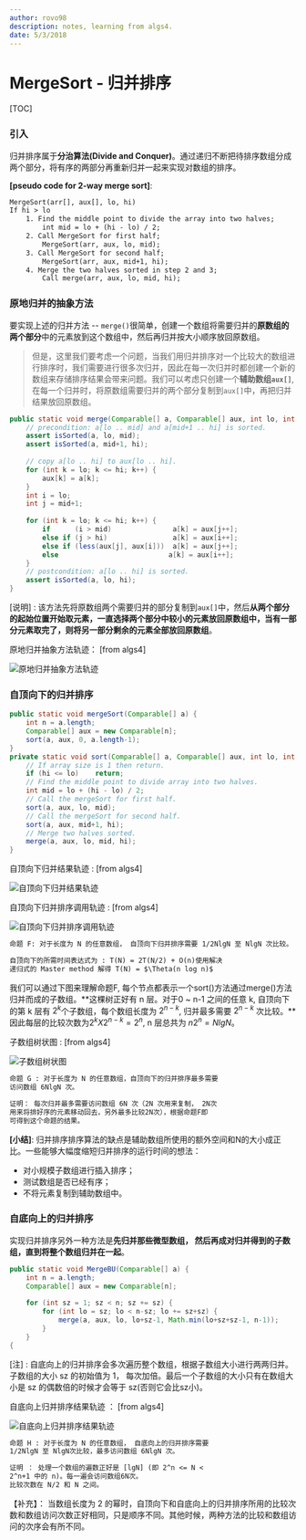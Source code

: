 ```yaml
---
author: rovo98
description: notes, learning from algs4.
date: 5/3/2018
---
```


# MergeSort - 归并排序

[TOC]

### 引入

归并排序属于**分治算法(Divide and Conquer)**。通过递归不断把待排序数组分成两个部分，将有序的两部分再重新归并一起来实现对数组的排序。

**[pseudo code for 2-way merge sort]**:

```txt
MergeSort(arr[], aux[], lo, hi)
If hi > lo
	1. Find the middle point to divide the array into two halves;
		int mid = lo + (hi - lo) / 2;
	2. Call MergeSort for first half;
		MergeSort(arr, aux, lo, mid);
	3. Call MergeSort for second half;
		MergeSort(arr, aux, mid+1, hi);
	4. Merge the two halves sorted in step 2 and 3;
		Call merge(arr, aux, lo, mid, hi);
```
### 原地归并的抽象方法

要实现上述的归并方法 -- ```merge()```很简单，创建一个数组将需要归并的**原数组的两个部分**中的元素放到这个数组中，然后再归并按大小顺序放回原数组。
>但是，这里我们要考虑一个问题，当我们用归并排序对一个比较大的数组进行排序时，我们需要进行很多次归并，因此在每一次归并时都创建一个新的数组来存储排序结果会带来问题。我们可以考虑只创建一个**辅助数组```aux[]```**, 在每一个归并时，将原数组需要归并的两个部分复制到```aux[]```中，再把归并结果放回原数组。

```java
public static void merge(Comparable[] a, Comparable[] aux, int lo, int mid, int hi) {
	// precondition: a[lo .. mid] and a[mid+1 .. hi] is sorted.
    assert isSorted(a, lo, mid);
    assert isSorted(a, mid+1, hi);
    
	// copy a[lo .. hi] to aux[lo .. hi].
    for (int k = lo; k <= hi; k++) {
    	aux[k] = a[k];
    }
    int i = lo;
    int j = mid+1;
    
    for (int k = lo; k <= hi; k++) {
    	if      (i > mid)               a[k] = aux[j++];
        else if (j > hi)                a[k] = aux[i++];
        else if (less(aux[j], aux[i]))  a[k] = aux[j++];
        else 			               a[k] = aux[i++];
    }
    // postcondition: a[lo .. hi] is sorted.
    assert isSorted(a, lo, hi);
}
```

[说明] : 该方法先将原数组两个需要归并的部分复制到```aux[]```中，然后**从两个部分的起始位置开始取元素，一直选择两个部分中较小的元素放回原数组中，当有一部分元素取完了，则将另一部分剩余的元素全部放回原数组**。

原地归并抽象方法轨迹： [from algs4]

![原地归并抽象方法轨迹](https://github.com/rovo98/ds-and-algs/blob/master/images/sorting/mergeSort_merge.png)

### 自顶向下的归并排序

```java
public static void mergeSort(Comparable[] a) {
	int n = a.length;
    Comparable[] aux = new Comparable[n];
    sort(a, aux, 0, a.length-1);
}
private static void sort(Comparable[] a, Comparable[] aux, int lo, int hi) {
	// If array size is 1 then return.
	if (hi <= lo)    return;
    // Find the middle point to divide array into two halves.
    int mid = lo + (hi - lo) / 2;
    // Call the mergeSort for first half.
    sort(a, aux, lo, mid);
    // Call the mergeSort for second half.
    sort(a, aux, mid+1, hi);
    // Merge two halves sorted.
    merge(a, aux, lo, mid, hi);
}
```

自顶向下归并结果轨迹 : [from algs4]

![自顶向下归并结果轨迹](https://github.com/rovo98/ds-and-algs/blob/master/images/sorting/mergeSort_ubSort_1.png)

自顶向下归并排序调用轨迹 : [from algs4]

![自顶向下归并排序调用轨迹](https://github.com/rovo98/ds-and-algs/blob/master/images/sorting/mergeSort_ubSort_2.png)

```txt
命题 F: 对于长度为 N 的任意数组， 自顶向下归并排序需要 1/2NlgN 至 NlgN 次比较。

自顶向下的所需时间表达式为 : T(N) = 2T(N/2) + O(n)使用解决
递归式的 Master method 解得 T(N) = $\Theta(n log n)$
```

我们可以通过下图来理解命题F, 每个节点都表示一个sort()方法通过merge()方法归并而成的子数组。**这棵树正好有 n 层。对于0 ~ n-1 之间的任意 k, 自顶向下的第 k 层有 $2^k$个子数组，每个数组长度为 $2^{n-k}$, 归并最多需要 $2^{n-k}$ 次比较。**因此每层的比较次数为$2^k X 2^{n-k} = 2^n$, n 层总共为 $n2^n = NlgN$。

子数组树状图 : [from algs4]

![子数组树状图](https://github.com/rovo98/ds-and-algs/blob/master/images/sorting/mergeSort_ubSort_3.png)

```txt
命题 G : 对于长度为 N 的任意数组，自顶向下的归并排序最多需要
访问数组 6NlgN 次。

证明： 每次归并最多需要访问数组 6N 次（2N 次用来复制， 2N次
用来将排好序的元素移动回去，另外最多比较2N次），根据命题F即
可得到这个命题的结果。
```

**[小结]**: 归并排序排序算法的缺点是辅助数组所使用的额外空间和N的大小成正比。一些能够大幅度缩短归并排序的运行时间的想法：

- 对小规模子数组进行插入排序；
- 测试数组是否已经有序；
- 不将元素复制到辅助数组中。


### 自底向上的归并排序

实现归并排序另外一种方法是**先归并那些微型数组， 然后再成对归并得到的子数组，直到将整个数组归并在一起**。

```java
public static void MergeBU(Comparable[] a) {
	int n = a.length;
    Comparable[] aux = new Comparable[n];
    
    for (int sz = 1; sz < n; sz += sz) {
    	for (int lo = sz; lo < n-sz; lo += sz+sz) {
        	merge(a, aux, lo, lo+sz-1, Math.min(lo+sz+sz-1, n-1));
        }
    }
{
```

[注] : 自底向上的归并排序会多次遍历整个数组，根据子数组大小进行两两归并。子数组的大小 sz 的初始值为 1， 每次加倍。最后一个子数组的大小只有在数组大小是 sz 的偶数倍的时候才会等于 sz(否则它会比sz小)。

自底向上归并排序结果轨迹 ： [from algs4]

![自底向上归并排序结果轨迹](https://github.com/rovo98/ds-and-algs/blob/master/images/sorting/mergeSort_buSort_1.png)

```txt
命题 H : 对于长度为 N 的任意数组， 自底向上的归并排序需要 
1/2NlgN 至 NlgN次比较，最多访问数组 6NlgN 次。

证明 ： 处理一个数组的遍数正好是 [lgN] (即 2^n <= N <
2^n+1 中的 n)。每一遍会访问数组6N次。
比较次数在 N/2 和 N 之间。
```

【补充】： 当数组长度为 2 的幂时，自顶向下和自底向上的归并排序所用的比较次数和数组访问次数正好相同，只是顺序不同。其他时候，两种方法的比较和数组访问的次序会有所不同。

